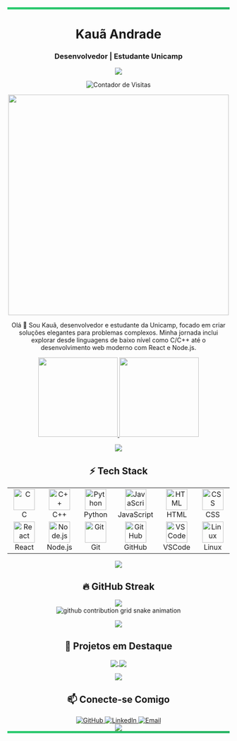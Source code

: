<div align="center">
  <!-- Borda superior com efeito geométrico -->
  <div style="width:100%; height:5px; background: linear-gradient(90deg, #2ecc71, #27ae60, #2ecc71, #27ae60); background-size: 400% 400%; animation: gradient 15s ease infinite;"></div>
  
  <h1 align="center">Kauã Andrade</h1>
  <h3 align="center">Desenvolvedor | Estudante Unicamp</h3>
  
  <p align="center">
    <img src="https://readme-typing-svg.herokuapp.com?font=JetBrains+Mono&size=22&duration=3000&pause=1000&color=2ecc71&center=true&vCenter=true&width=440&lines=Desenvolvedor+Full+Stack;C/C%2B%2B+Enthusiast;Python+Explorer;JavaScript+Craftsman" />
  </p>

  <!-- Badge contador de visitantes -->
  <p align="center">
    <img src="https://komarev.com/ghpvc/?username=KauaAndrade-Unicamp&style=for-the-badge&color=2ecc71" alt="Contador de Visitas" />
  </p>
</div>

<p align="center">
  <img src="https://user-images.githubusercontent.com/74038190/212748842-9fcbad5b-6173-4175-8a61-521f3dbb7514.gif" width="500" />
</p>

<p align="center">
  Olá 👋 Sou Kauã, desenvolvedor e estudante da Unicamp, focado em criar soluções elegantes para problemas complexos. Minha jornada inclui explorar desde linguagens de baixo nível como C/C++ até o desenvolvimento web moderno com React e Node.js.
</p>

<!-- Cards de estatísticas com design hexagonal -->
<div align="center">
  <a href="https://github.com/KauaAndrade-Unicamp">
    <img height="180em" src="https://github-readme-stats.vercel.app/api?username=KauaAndrade-Unicamp&show_icons=true&theme=vue&hide_border=true&count_private=true&bg_color=00000000&include_all_commits=true&rank_icon=github" />
    <img height="180em" src="https://github-readme-stats.vercel.app/api/top-langs/?username=KauaAndrade-Unicamp&layout=compact&theme=vue&hide_border=true&bg_color=00000000" />
  </a>
</div>

<!-- Divisor estilizado -->
<p align="center">
  <img src="https://raw.githubusercontent.com/andreasbm/readme/master/assets/lines/aqua.png" />
</p>

<h2 align="center">⚡ Tech Stack</h2>

<!-- Stack de tecnologias em layout inovador -->
<div align="center">
  <table>
    <tr>
      <td align="center" width="96">
        <img src="https://skillicons.dev/icons?i=c" width="48" height="48" alt="C" />
        <br>C
      </td>
      <td align="center" width="96">
        <img src="https://skillicons.dev/icons?i=cpp" width="48" height="48" alt="C++" />
        <br>C++
      </td>
      <td align="center" width="96">
        <img src="https://skillicons.dev/icons?i=py" width="48" height="48" alt="Python" />
        <br>Python
      </td>
      <td align="center" width="96">
        <img src="https://skillicons.dev/icons?i=js" width="48" height="48" alt="JavaScript" />
        <br>JavaScript
      </td>
      <td align="center" width="96">
        <img src="https://skillicons.dev/icons?i=html" width="48" height="48" alt="HTML" />
        <br>HTML
      </td>
      <td align="center" width="96">
        <img src="https://skillicons.dev/icons?i=css" width="48" height="48" alt="CSS" />
        <br>CSS
      </td>
    </tr>
    <tr>
      <td align="center" width="96">
        <img src="https://skillicons.dev/icons?i=react" width="48" height="48" alt="React" />
        <br>React
      </td>
      <td align="center" width="96">
        <img src="https://skillicons.dev/icons?i=nodejs" width="48" height="48" alt="Node.js" />
        <br>Node.js
      </td>
      <td align="center" width="96">
        <img src="https://skillicons.dev/icons?i=git" width="48" height="48" alt="Git" />
        <br>Git
      </td>
      <td align="center" width="96">
        <img src="https://skillicons.dev/icons?i=github" width="48" height="48" alt="GitHub" />
        <br>GitHub
      </td>
      <td align="center" width="96">
        <img src="https://skillicons.dev/icons?i=vscode" width="48" height="48" alt="VSCode" />
        <br>VSCode
      </td>
      <td align="center" width="96">
        <img src="https://skillicons.dev/icons?i=linux" width="48" height="48" alt="Linux" />
        <br>Linux
      </td>
    </tr>
  </table>
</div>

<!-- Divisor estilizado -->
<p align="center">
  <img src="https://raw.githubusercontent.com/andreasbm/readme/master/assets/lines/aqua.png" />
</p>

<h2 align="center">🔥 GitHub Streak</h2>

<!-- Gráfico de contribuições estilizado -->
<div align="center">
  <img src="https://github-readme-streak-stats.herokuapp.com/?user=KauaAndrade-Unicamp&theme=vue&hide_border=true&background=00000000&stroke=2ecc71&ring=27ae60&fire=27ae60&currStreakNum=27ae60&sideNums=27ae60&currStreakLabel=2ecc71&sideLabels=2ecc71&dates=27ae60" />
</div>

<!-- Snake animation -->
<div align="center">
  <picture>
    <source media="(prefers-color-scheme: dark)" srcset="https://raw.githubusercontent.com/KauaAndrade-Unicamp/KauaAndrade-Unicamp/output/github-contribution-grid-snake-dark.svg">
    <source media="(prefers-color-scheme: light)" srcset="https://raw.githubusercontent.com/KauaAndrade-Unicamp/KauaAndrade-Unicamp/output/github-contribution-grid-snake.svg">
    <img alt="github contribution grid snake animation" src="https://raw.githubusercontent.com/KauaAndrade-Unicamp/KauaAndrade-Unicamp/output/github-contribution-grid-snake.svg">
  </picture>
</div>

<!-- Divisor estilizado -->
<p align="center">
  <img src="https://raw.githubusercontent.com/andreasbm/readme/master/assets/lines/aqua.png" />
</p>

<h2 align="center">🧠 Projetos em Destaque</h2>

<!-- Cards de repositórios em layout inovador -->
<div align="center">
  <a href="https://github.com/KauaAndrade-Unicamp/Projeto-Recanto">
    <img align="center" src="https://github-readme-stats.vercel.app/api/pin/?username=KauaAndrade-Unicamp&repo=projeto-exemplo-1&theme=vue&hide_border=true&bg_color=00000000" />
  </a>
  <a href="https://github.com/KauaAndrade-Unicamp/projeto-social">
    <img align="center" src="https://github-readme-stats.vercel.app/api/pin/?username=KauaAndrade-Unicamp&repo=projeto-exemplo-2&theme=vue&hide_border=true&bg_color=00000000" />
  </a>
</div>

<!-- Divisor estilizado -->
<p align="center">
  <img src="https://raw.githubusercontent.com/andreasbm/readme/master/assets/lines/aqua.png" />
</p>

<h2 align="center">📫 Conecte-se Comigo</h2>

<div align="center">
  <a href="https://github.com/KauaAndrade-Unicamp" target="_blank">
    <img src="https://img.shields.io/badge/GitHub-181717?style=for-the-badge&logo=github&logoColor=white" alt="GitHub" />
  </a>
  <a href="https://www.linkedin.com/in/KauaAndrade-Unicamp/" target="_blank">
    <img src="https://img.shields.io/badge/LinkedIn-0A66C2?style=for-the-badge&logo=linkedin&logoColor=white" alt="LinkedIn" />
  </a>
  <a href="mailto:seu-email@example.com" target="_blank">
    <img src="https://img.shields.io/badge/Email-EA4335?style=for-the-badge&logo=gmail&logoColor=white" alt="Email" />
  </a>
</div>

<!-- Terminal typing effect -->
<div align="center">
  <img src="https://readme-typing-svg.herokuapp.com?font=JetBrains+Mono&size=25&duration=3000&pause=1000&color=2ecc71&center=true&vCenter=true&width=600&lines=Thanks+for+visiting!;Let's+build+something+amazing+together!" />
</div>

<!-- Borda inferior com efeito geométrico -->
<div style="width:100%; height:5px; background: linear-gradient(90deg, #2ecc71, #27ae60, #2ecc71, #27ae60); background-size: 400% 400%; animation: gradient 15s ease infinite;"></div>

<!-- Estilo animação CSS -->
<style>
@keyframes gradient {
  0% { background-position: 0% 50%; }
  50% { background-position: 100% 50%; }
  100% { background-position: 0% 50%; }
}
</style>
